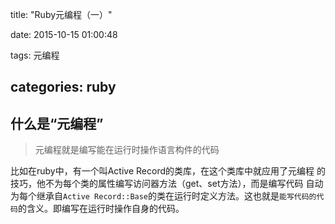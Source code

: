 title: "Ruby元编程（一）"

date: 2015-10-15 01:00:48

tags: 元编程

categories: ruby
----------------

什么是“元编程”
--------------

> 元编程就是编写能在运行时操作语言构件的代码

比如在ruby中，有一个叫Active Record的类库，在这个类库中就应用了元编程 的技巧，他不为每个类的属性编写访问器方法（get、set方法），而是编写代码 自动为每个继承自`Active Record::Base`的类在运行时定义方法。这也就是`能写代码的代码`的含义。即编写在运行时操作自身的代码。

